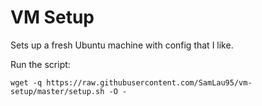 VM Setup
=====

Sets up a fresh Ubuntu machine with config that I like.

Run the script:

    wget -q https://raw.githubusercontent.com/SamLau95/vm-setup/master/setup.sh -O -
